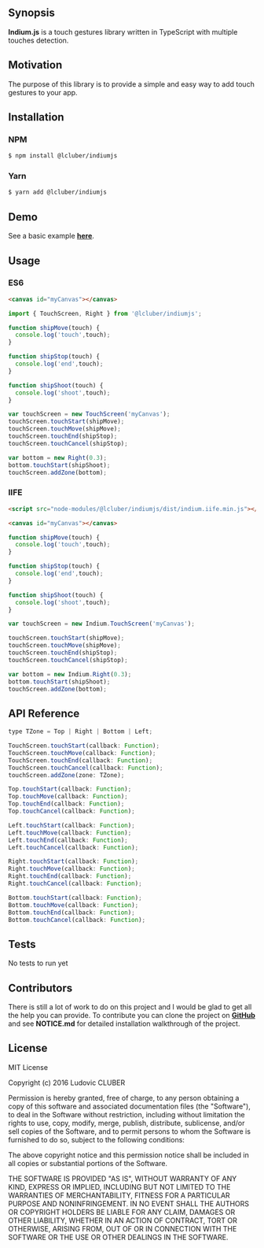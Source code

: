 ## Synopsis

**Indium.js** is a touch gestures library written in TypeScript with multiple touches detection.

## Motivation

The purpose of this library is to provide a simple and easy way to add touch gestures to your app.

## Installation

### NPM

```bash
$ npm install @lcluber/indiumjs
```

### Yarn

```bash
$ yarn add @lcluber/indiumjs
```

## Demo

See a basic example **[here](http://vortalcombat.roostrjs.com)**.

## Usage

### ES6

```html
<canvas id="myCanvas"></canvas>
```

```javascript
import { TouchScreen, Right } from '@lcluber/indiumjs';

function shipMove(touch) {
  console.log('touch',touch);
}

function shipStop(touch) {
  console.log('end',touch);
}

function shipShoot(touch) {
  console.log('shoot',touch);
}

var touchScreen = new TouchScreen('myCanvas');
touchScreen.touchStart(shipMove);
touchScreen.touchMove(shipMove);
touchScreen.touchEnd(shipStop);
touchScreen.touchCancel(shipStop);

var bottom = new Right(0.3);
bottom.touchStart(shipShoot);
touchScreen.addZone(bottom);

```

### IIFE

```html
<script src="node-modules/@lcluber/indiumjs/dist/indium.iife.min.js"></script>

<canvas id="myCanvas"></canvas>
```

```javascript
function shipMove(touch) {
  console.log('touch',touch);
}

function shipStop(touch) {
  console.log('end',touch);
}

function shipShoot(touch) {
  console.log('shoot',touch);
}

var touchScreen = new Indium.TouchScreen('myCanvas');

touchScreen.touchStart(shipMove);
touchScreen.touchMove(shipMove);
touchScreen.touchEnd(shipStop);
touchScreen.touchCancel(shipStop);

var bottom = new Indium.Right(0.3);
bottom.touchStart(shipShoot);
touchScreen.addZone(bottom);

```

## API Reference

```javascript
type TZone = Top | Right | Bottom | Left;

TouchScreen.touchStart(callback: Function);
TouchScreen.touchMove(callback: Function);
TouchScreen.touchEnd(callback: Function);
TouchScreen.touchCancel(callback: Function);
touchScreen.addZone(zone: TZone);

Top.touchStart(callback: Function);
Top.touchMove(callback: Function);
Top.touchEnd(callback: Function);
Top.touchCancel(callback: Function);

Left.touchStart(callback: Function);
Left.touchMove(callback: Function);
Left.touchEnd(callback: Function);
Left.touchCancel(callback: Function);

Right.touchStart(callback: Function);
Right.touchMove(callback: Function);
Right.touchEnd(callback: Function);
Right.touchCancel(callback: Function);

Bottom.touchStart(callback: Function);
Bottom.touchMove(callback: Function);
Bottom.touchEnd(callback: Function);
Bottom.touchCancel(callback: Function);

```

## Tests

No tests to run yet

## Contributors

There is still a lot of work to do on this project and I would be glad to get all the help you can provide.
To contribute you can clone the project on **[GitHub](https://github.com/LCluber/Indium.js)** and see  **NOTICE.md** for detailed installation walkthrough of the project.

## License

MIT License

Copyright (c) 2016 Ludovic CLUBER

Permission is hereby granted, free of charge, to any person obtaining a copy
of this software and associated documentation files (the "Software"), to deal
in the Software without restriction, including without limitation the rights
to use, copy, modify, merge, publish, distribute, sublicense, and/or sell
copies of the Software, and to permit persons to whom the Software is
furnished to do so, subject to the following conditions:

The above copyright notice and this permission notice shall be included in all
copies or substantial portions of the Software.

THE SOFTWARE IS PROVIDED "AS IS", WITHOUT WARRANTY OF ANY KIND, EXPRESS OR
IMPLIED, INCLUDING BUT NOT LIMITED TO THE WARRANTIES OF MERCHANTABILITY,
FITNESS FOR A PARTICULAR PURPOSE AND NONINFRINGEMENT. IN NO EVENT SHALL THE
AUTHORS OR COPYRIGHT HOLDERS BE LIABLE FOR ANY CLAIM, DAMAGES OR OTHER
LIABILITY, WHETHER IN AN ACTION OF CONTRACT, TORT OR OTHERWISE, ARISING FROM,
OUT OF OR IN CONNECTION WITH THE SOFTWARE OR THE USE OR OTHER DEALINGS IN THE
SOFTWARE.
